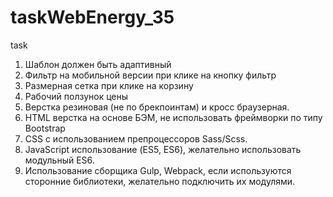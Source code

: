 # taskWebEnergy_35
task
1. Шаблон должен быть адаптивный
2. Фильтр на мобильной версии при клике на кнопку фильтр
3. Размерная сетка при клике на корзину
4. Рабочий ползунок цены
5. Верстка резиновая (не по брекпоинтам) и кросс браузерная.
6. HTML верстка на основе БЭМ, не использовать фреймворки по типу
Bootstrap
7. CSS с использованием препроцессоров Sass/Scss.
8. JavaScript использование (ES5, ES6), желательно использовать
модульный ES6.
9. Использование сборщика Gulp, Webpack, если используются сторонние
библиотеки, желательно подключить их модулями.